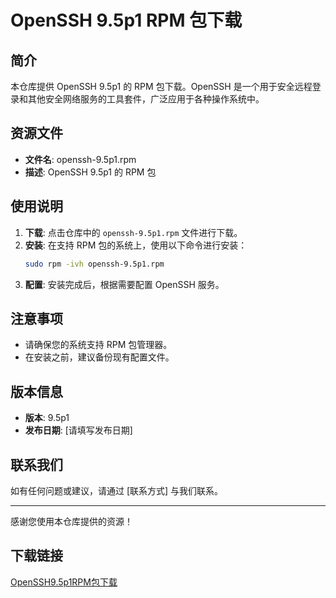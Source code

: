 # OpenSSH 9.5p1 RPM 包下载

## 简介

本仓库提供 OpenSSH 9.5p1 的 RPM 包下载。OpenSSH 是一个用于安全远程登录和其他安全网络服务的工具套件，广泛应用于各种操作系统中。

## 资源文件

- **文件名**: openssh-9.5p1.rpm
- **描述**: OpenSSH 9.5p1 的 RPM 包

## 使用说明

1. **下载**: 点击仓库中的 `openssh-9.5p1.rpm` 文件进行下载。
2. **安装**: 在支持 RPM 包的系统上，使用以下命令进行安装：
   ```bash
   sudo rpm -ivh openssh-9.5p1.rpm
   ```
3. **配置**: 安装完成后，根据需要配置 OpenSSH 服务。

## 注意事项

- 请确保您的系统支持 RPM 包管理器。
- 在安装之前，建议备份现有配置文件。

## 版本信息

- **版本**: 9.5p1
- **发布日期**: [请填写发布日期]

## 联系我们

如有任何问题或建议，请通过 [联系方式] 与我们联系。

---

感谢您使用本仓库提供的资源！

## 下载链接

[OpenSSH9.5p1RPM包下载](https://pan.quark.cn/s/dc239c8c6fb4)
